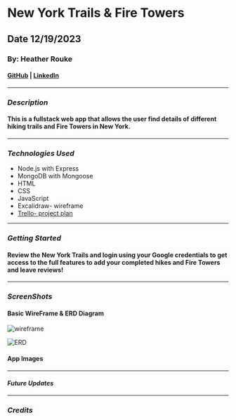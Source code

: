 # New York Trails & Fire Towers

## Date 12/19/2023

### By: Heather Rouke

#### [GitHub](https://github.com/heathervalene) | [LinkedIn](https://www.linkedin.com/in/heather-rouke-069347b7/)

***

### **_Description_**

#### This is a fullstack web app that allows the user find details of different hiking trails and Fire Towers in New York. 

***

### **_Technologies Used_**

- Node.js with Express
- MongoDB with Mongoose
- HTML
- CSS
- JavaScript
- Excalidraw- wireframe
- [Trello- project plan](https://trello.com/b/s7UQhuW6/fullstack-web-app)




***

### **_Getting Started_**

#### Review the New York Trails and login using your Google credentials to get access to the full features to add your completed hikes and Fire Towers and leave reviews!



***

### **_ScreenShots_**

#### Basic WireFrame & ERD Diagram

![wireframe](https://i.imgur.com/cijMZkN.png)

![ERD](https://i.imgur.com/JsYs2pi.png)



#### App Images





***

#### **_Future Updates_**





***

### **_Credits_**


